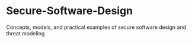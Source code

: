 # Secure-Software-Design
Concepts, models, and practical examples of secure software design and threat modeling
